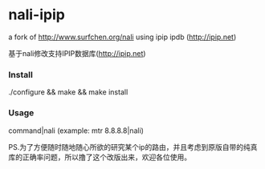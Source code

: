 # nali-ipip
a fork of http://www.surfchen.org/nali using ipip ipdb (http://ipip.net)

基于nali修改支持IPIP数据库(http://ipip.net)

### Install

./configure && make && make install

### Usage

command|nali (example: mtr 8.8.8.8|nali)

PS.为了方便随时随地随心所欲的研究某个ip的路由，并且考虑到原版自带的纯真库的正确率问题，所以撸了这个改版出来，欢迎各位使用。
